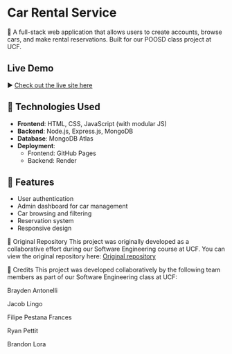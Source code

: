 # Car Rental Service

🚗 A full-stack web application that allows users to create accounts, browse cars, and make rental reservations. Built for our POOSD class project at UCF.

## Live Demo

▶️ [Check out the live site here](https://fpfrances.github.io/Car-Rental-Service/)


## 🔧 Technologies Used
- **Frontend**: HTML, CSS, JavaScript (with modular JS)
- **Backend**: Node.js, Express.js, MongoDB
- **Database**: MongoDB Atlas
- **Deployment**:
  - Frontend: GitHub Pages
  - Backend: Render

## 🚀 Features
- User authentication
- Admin dashboard for car management
- Car browsing and filtering
- Reservation system
- Responsive design

🔗 Original Repository
This project was originally developed as a collaborative effort during our Software Engineering course at UCF.
You can view the original repository here: [Original repository](https://github.com/BraydenAntonelli/Car-Rental-Service)

👥 Credits
This project was developed collaboratively by the following team members as part of our Software Engineering class at UCF:

Brayden Antonelli

Jacob Lingo

Filipe Pestana Frances

Ryan Pettit

Brandon Lora